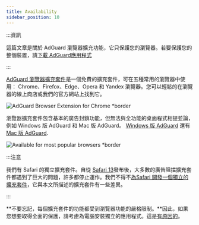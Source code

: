 ```yaml
---
title: Availability
sidebar_position: 10
---
```


:::資訊

這篇文章是關於 AdGuard 瀏覽器擴充功能，它只保護您的瀏覽器。若要保護您的整個裝置，請[下載 AdGuard應用程式](https://agrd.io/download-kb-adblock)

:::

[AdGuard 瀏覽器擴充套件](https://adguard.com/adguard-browser-extension/overview.html)是一個免費的擴充套件，可在五種常用的瀏覽器中使用： Chrome、Firefox、Edge、Opera 和 Yandex 瀏覽器。您可以輕鬆的在瀏覽器的線上商店或我們的官方網站上找到它。

![AdGuard Browser Extension for Chrome \*border](https://cdn.adtidy.org/content/Kb/ad_blocker/browser_extension/ad_blocker_browser_extension_overview.png)

瀏覽器擴充套件包含基本的廣告封鎖功能，但無法與全功能的桌面程式相提並論，例如 Windows 版 AdGuard 和 Mac 版 AdGuard。 [Windows 版 AdGuard](/adguard-for-windows/features/home-screen) 還有 [Mac 版 AdGuard](/adguard-for-mac/features/main).

![Available for most popular browsers \*border](https://cdn.adtidy.org/content/Kb/ad_blocker/browser_extension/ad_blocker_browser_extension_availability.png)

:::注意

我們有 Safari 的獨立擴充套件。自從 [Safari 13](https://adguard.com/en/blog/adguard-safari-1-5.html)發布後，大多數的廣告阻擋擴充套件都遇到了巨大的問題，許多都停止運作。我們不得不[為Safari 開發一個獨立的擴充套件](/adguard-for-safari/features/general)，它與本文所描述的擴充套件有一些差異。

 

:::

**不要忘記，每個擴充套件的功能都受到瀏覽器功能的嚴格限制。**因此，如果您想要取得全面的保護，請考慮為電腦安裝獨立的應用程式。這是[有原因的](adguard-browser-extension/comparison-standalone)。
